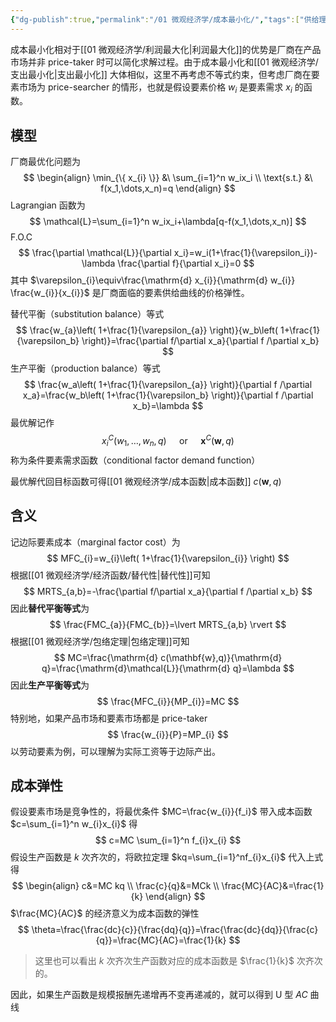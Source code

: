 ```yaml
---
{"dg-publish":true,"permalink":"/01 微观经济学/成本最小化/","tags":["供给理论"],"created":"2024-07-22T16:38:26.000+08:00","updated":"2024-07-22T16:38:26.000+08:00"}
---
```



成本最小化相对于[[01 微观经济学/利润最大化\|利润最大化]]的优势是厂商在产品市场并非 price-taker 时可以简化求解过程。由于成本最小化和[[01 微观经济学/支出最小化\|支出最小化]] 大体相似，这里不再考虑不等式约束，但考虑厂商在要素市场为 price-searcher 的情形，也就是假设要素价格 $w_{i}$ 是要素需求 $x_{i}$ 的函数。
## 模型

厂商最优化问题为
$$
\begin{align}
\min_{\{ x_{i} \}} &\ \sum_{i=1}^n w_ix_i \\
\text{s.t.} &\ f(x_1,\dots,x_n)=q
\end{align}
$$
Lagrangian 函数为
$$
\mathcal{L}=\sum_{i=1}^n w_ix_i+\lambda[q-f(x_1,\dots,x_n)]
$$
F.O.C
$$
\frac{\partial \mathcal{L}}{\partial x_i}=w_i(1+\frac{1}{\varepsilon_i})-\lambda \frac{\partial f}{\partial x_i}=0
$$
其中 $\varepsilon_{i}\equiv\frac{\mathrm{d} x_{i}}{\mathrm{d} w_{i}} \frac{w_{i}}{x_{i}}$ 是厂商面临的要素供给曲线的价格弹性。

替代平衡（substitution balance）等式
$$
\frac{w_{a}\left( 1+\frac{1}{\varepsilon_{a}} \right)}{w_b\left( 1+\frac{1}{\varepsilon_b} \right)}=\frac{\partial f/\partial x_a}{\partial f /\partial x_b}
$$
生产平衡（production balance）等式
$$
\frac{w_a\left( 1+\frac{1}{\varepsilon_{a}} \right)}{\partial f /\partial x_a}=\frac{w_b\left( 1+\frac{1}{\varepsilon_b} \right)}{\partial f /\partial x_b}=\lambda
$$
最优解记作
$$
x_{i}^C(w_{1},\dots,w_{n},q)\quad\text{ or }\quad\mathbf{x}^C(\mathbf{w},q)
$$
称为条件要素需求函数（conditional factor demand function）

最优解代回目标函数可得[[01 微观经济学/成本函数\|成本函数]] $c(\mathbf{w},q)$

## 含义

记边际要素成本（marginal factor cost）为
$$
MFC_{i}=w_{i}\left( 1+\frac{1}{\varepsilon_{i}} \right)
$$
根据[[01 微观经济学/经济函数/替代性\|替代性]]可知
$$
MRTS_{a,b}=-\frac{\partial f/\partial x_a}{\partial f /\partial x_b}
$$
因此**替代平衡等式**为
$$
\frac{FMC_{a}}{FMC_{b}}=\lvert MRTS_{a,b} \rvert
$$
根据[[01 微观经济学/包络定理\|包络定理]]可知
$$
MC=\frac{\mathrm{d} c(\mathbf{w},q)}{\mathrm{d} q}=\frac{\mathrm{d}\mathcal{L}}{\mathrm{d} q}=\lambda
$$
因此**生产平衡等式**为
$$
\frac{MFC_{i}}{MP_{i}}=MC
$$
特别地，如果产品市场和要素市场都是 price-taker
$$
\frac{w_{i}}{P}=MP_{i}
$$
以劳动要素为例，可以理解为实际工资等于边际产出。

## 成本弹性

假设要素市场是竞争性的，将最优条件 $MC=\frac{w_{i}}{f_i}$ 带入成本函数 $c=\sum_{i=1}^n w_{i}x_{i}$ 得
$$
c=MC \sum_{i=1}^n f_{i}x_{i}
$$
假设生产函数是 $k$ 次齐次的，将欧拉定理 $kq=\sum_{i=1}^nf_{i}x_{i}$ 代入上式得
$$
\begin{align}
c&=MC kq \\
\frac{c}{q}&=MCk \\
\frac{MC}{AC}&=\frac{1}{k}
\end{align}
$$
$\frac{MC}{AC}$ 的经济意义为成本函数的弹性
$$
\theta=\frac{\frac{dc}{c}}{\frac{dq}{q}}=\frac{\frac{dc}{dq}}{\frac{c}{q}}=\frac{MC}{AC}=\frac{1}{k}
$$
> 这里也可以看出 $k$ 次齐次生产函数对应的成本函数是 $\frac{1}{k}$ 次齐次的。



因此，如果生产函数是规模报酬先递增再不变再递减的，就可以得到 U 型 $AC$ 曲线